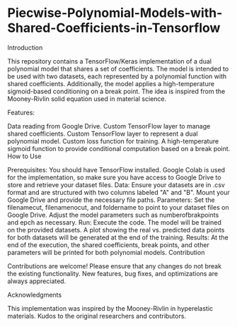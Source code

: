 # Piecwise-Polynomial-Models-with-Shared-Coefficients-in-Tensorflow

Introduction

This repository contains a TensorFlow/Keras implementation of a dual polynomial model that shares a set of coefficients. The model is intended to be used with two datasets, each represented by a polynomial function with shared coefficients. Additionally, the model applies a high-temperature sigmoid-based conditioning on a break point. The idea is inspired from the Mooney-Rivlin solid equation used in material science.

Features:

Data reading from Google Drive. Custom TensorFlow layer to manage shared coefficients. Custom TensorFlow layer to represent a dual polynomial model. Custom loss function for training. A high-temperature sigmoid function to provide conditional computation based on a break point. How to Use

Prerequisites: You should have TensorFlow installed. Google Colab is used for the implementation, so make sure you have access to Google Drive to store and retrieve your dataset files. Data: Ensure your datasets are in .csv format and are structured with two columns labeled "A" and "B". Mount your Google Drive and provide the necessary file paths. Parameters: Set the filenamecut, filenamenocut, and foldername to point to your dataset files on Google Drive. Adjust the model parameters such as numberofbrakpoints and epch as necessary. Run: Execute the code. The model will be trained on the provided datasets. A plot showing the real vs. predicted data points for both datasets will be generated at the end of the training. Results: At the end of the execution, the shared coefficients, break points, and other parameters will be printed for both polynomial models. Contribution

Contributions are welcome! Please ensure that any changes do not break the existing functionality. New features, bug fixes, and optimizations are always appreciated.

Acknowledgments

This implementation was inspired by the Mooney-Rivlin in hyperelastic materials. Kudos to the original researchers and contributors.
